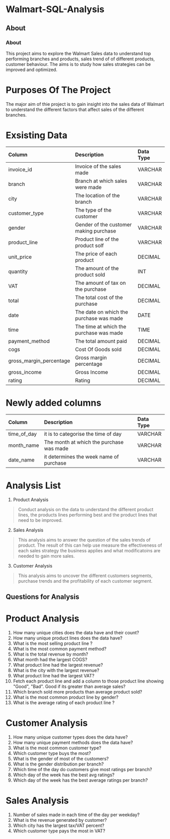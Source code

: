 # Walmart-SQL-Analysis

## About
### About
This project aims to explore the Walmart Sales data to understand top performing branches and products, sales trend of of different products, customer behaviour. The aims is to study how sales strategies can be improved and optimized.

# Purposes Of The Project
The major aim of thie project is to gain insight into the sales data of Walmart to understand the different factors that affect sales of the different branches.

# Exsisting Data
| Column                  | Description                             | Data Type      |
| :---------------------- | :-------------------------------------- | :------------- |
| invoice_id              | Invoice of the sales made               | VARCHAR    |
| branch                  | Branch at which sales were made         | VARCHAR     |
| city                    | The location of the branch              | VARCHAR    |
| customer_type           | The type of the customer                | VARCHAR    |
| gender                  | Gender of the customer making purchase  | VARCHAR    |
| product_line            | Product line of the product solf        | VARCHAR   |
| unit_price              | The price of each product               | DECIMAL |
| quantity                | The amount of the product sold          | INT            |
| VAT                     | The amount of tax on the purchase       | DECIMAL    |
| total                   | The total cost of the purchase          | DECIMAL |
| date                    | The date on which the purchase was made | DATE           |
| time                    | The time at which the purchase was made | TIME      |
| payment_method          | The total amount paid                   | DECIMAL |
| cogs                    | Cost Of Goods sold                      | DECIMAL |
| gross_margin_percentage | Gross margin percentage                 | DECIMAL   |
| gross_income            | Gross Income                            | DECIMAL |
| rating                  | Rating                                  | DECIMAL    |

# Newly added columns
| Column                  | Description                             | Data Type      |
| :---------------------- | :-------------------------------------- | :------------- |
| time_of_day             | it is to categorise the time of day     | VARCHAR    |
| month_name              | The month at which the purchase was made| VARCHAR     |
| date_name               | it determines the week name of purchase | VARCHAR    |

# Analysis List

1. Product Analysis
> Conduct analysis on the data to understand the different product lines, the products lines performing best and the product lines that need to be improved.

2. Sales Analysis
> This analysis aims to answer the question of the sales trends of product. The result of this can help use measure the effectiveness of each sales strategy the 
   business applies and what modificatoins are needed to gain more sales.

3. Customer Analysis
> This analysis aims to uncover the different customers segments, purchase trends and the profitability of each customer segment.
   
## Questions for Analysis

# Product Analysis
1. How many unique cities does the data have and their count?
2. How many unique product lines does the data have?
3. What is the most selling product line ?
4. What is the most common payment method?    
5. What is the total revenue by month?  
6. What month had the largest COGS?
7. What product line had the largest revenue?
8. What is the city with the largest revenue?
9. What product line had the largest VAT?
10. Fetch each product line and add a column to those product line showing "Good", "Bad". Good if its greater than average sales?
11. Which branch sold more products than average product sold?
12. What is the most common product line by gender?
13. What is the average rating of each product line ?

# Customer Analysis
1. How many unique customer types does the data have?   
2. How many unique payment methods does the data have?   
3. What is the most common customer type?
4. Which customer type buys the most?    
5. What is the gender of most of the customers?
6. What is the gender distribution per branch?
7. Which time of the day do customers give most ratings per branch?
8. Which day of the week has the best avg ratings?
9. Which day of the week has the best average ratings per branch?

# Sales Analysis
1. Number of sales made in each time of the day per weekday?   
2. What is the revenue generated by customer?
3. Which city has the largest tax/VAT percent?   
4. Which customer type pays the most in VAT?










   
   
   
